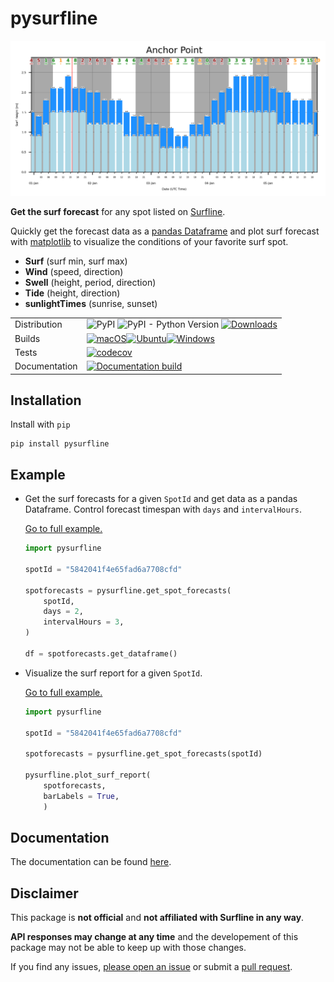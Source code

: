 # pysurfline

![SurfReport plot](https://github.com/giocaizzi/pysurfline/blob/gh-pages/docsrc/source/images/surfreport_readme.png)

**Get the surf forecast** for any spot listed on [Surfline](https://www.surfline.com/).

Quickly get the forecast data as a [pandas Dataframe](https://pandas.pydata.org/docs/reference/api/pandas.DataFrame.html) and plot surf forecast with [matplotlib](https://matplotlib.org/stable/) to visualize the conditions of your favorite surf spot.

- **Surf** (surf min, surf max)
- **Wind** (speed, direction)
- **Swell** (height, period, direction)
- **Tide** (height, direction)
- **sunlightTimes** (sunrise, sunset)


| | |
| --- | --- |
| Distribution | ![PyPI](https://img.shields.io/pypi/v/pysurfline?color=blue) ![PyPI - Python Version](https://img.shields.io/pypi/pyversions/pysurfline) [![Downloads](https://static.pepy.tech/badge/pysurfline)](https://pepy.tech/project/pysurfline)|
| Builds |[![macOS](https://github.com/giocaizzi/pysurfline/actions/workflows/deployment-macos.yml/badge.svg?branch=main)](https://github.com/giocaizzi/pysurfline/actions/workflows/deployment-macos.yml)[![Ubuntu](https://github.com/giocaizzi/pysurfline/actions/workflows/deployment-ubuntu.yml/badge.svg)](https://github.com/giocaizzi/pysurfline/actions/workflows/deployment-ubuntu.yml)[![Windows](https://github.com/giocaizzi/pysurfline/actions/workflows/deployment-windows.yml/badge.svg)](https://github.com/giocaizzi/pysurfline/actions/workflows/deployment-windows.yml) |
|Tests| [![codecov](https://codecov.io/gh/giocaizzi/pysurfline/branch/main/graph/badge.svg?token=48CPYKM5BR)](https://codecov.io/gh/giocaizzi/pysurfline) |
| Documentation | [![Documentation build](https://github.com/giocaizzi/pysurfline/actions/workflows/documentation.yml/badge.svg?branch=gh-pages)](https://github.com/giocaizzi/pysurfline/actions/workflows/documentation.yml) |


## Installation

Install with `pip`
```
pip install pysurfline
```

## Example

- Get the surf forecasts for a given `SpotId` and get data as a pandas Dataframe. Control forecast timespan with `days` and `intervalHours`.

    [Go to full example.](https://giocaizzi.github.io/pysurfline/examples/SpotForecasts.html)

    ```python
    import pysurfline

    spotId = "5842041f4e65fad6a7708cfd"

    spotforecasts = pysurfline.get_spot_forecasts(
        spotId,
        days = 2,
        intervalHours = 3,
    )

    df = spotforecasts.get_dataframe()
    ```

- Visualize the surf report for a given `SpotId`.

    [Go to full example.](https://giocaizzi.github.io/pysurfline/examples/SurfReport.html)

    ```python
    import pysurfline

    spotId = "5842041f4e65fad6a7708cfd"

    spotforecasts = pysurfline.get_spot_forecasts(spotId)

    pysurfline.plot_surf_report(
        spotforecasts,
        barLabels = True,
        )
    ```

## Documentation

The documentation can be found [here](https://giocaizzi.github.io/pysurfline/).

## Disclaimer
This package is **not official** and **not affiliated with Surfline in any way**.

**API responses may change at any time** and the developement of this package may not be able to keep up with those changes.

If you find any issues, [please open an issue](https://github.com/giocaizzi/pysurfline/issues) or submit a [pull request](https://github.com/giocaizzi/pysurfline/pulls).

